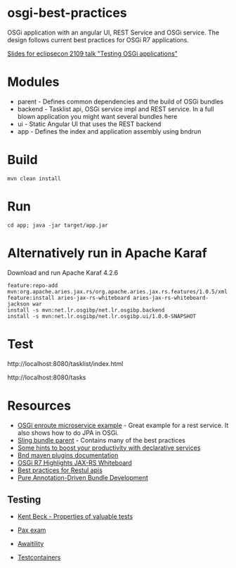 # osgi-best-practices

OSGi application with an angular UI, REST Service and OSGi service.
The design follows current best practices for OSGi R7 applications. 

[Slides for eclipsecon 2109 talk "Testing OSGi applications"](https://de.slideshare.net/ChristianSchneider3/eclipsecon-2019-testing-osgi-applications)

# Modules

* parent - Defines common dependencies and the build of OSGi bundles
* backend - Tasklist api, OSGi service impl and REST service. In a full blown application you might want several bundles here
* ui - Static Angular UI that uses the REST backend
* app - Defines the index and application assembly using bndrun

# Build

    mvn clean install
    
# Run

    cd app; java -jar target/app.jar
    
# Alternatively run in Apache Karaf

Download and run Apache Karaf 4.2.6

    feature:repo-add mvn:org.apache.aries.jax.rs/org.apache.aries.jax.rs.features/1.0.5/xml
    feature:install aries-jax-rs-whiteboard aries-jax-rs-whiteboard-jackson war
    install -s mvn:net.lr.osgibp/net.lr.osgibp.backend
    install -s mvn:net.lr.osgibp/net.lr.osgibp.ui/1.0.0-SNAPSHOT
    
# Test

   http://localhost:8080/tasklist/index.html
   
   http://localhost:8080/tasks

# Resources

* [OSGi enroute microservice example](https://github.com/osgi/osgi.enroute/tree/master/examples/microservice) - Great example for a rest service. It also shows how to do JPA in OSGi.
* [Sling bundle parent](https://github.com/apache/sling-parent/tree/master/sling-bundle-parent) - Contains many of the best practices
* [Some hints to boost your productivity with declarative services](https://liquid-reality.de/2016/09/26/hints-ds.html)
* [Bnd maven plugins documentation](https://github.com/bndtools/bnd/tree/master/maven)
* [OSGi R7 Highlights JAX-RS Whiteboard](https://blog.osgi.org/2018/03/osgi-r7-highlights-jax-rs-whiteboard.html)
* [Best practices for Restul apis](https://blog.mwaysolutions.com/2014/06/05/10-best-practices-for-better-restful-api/)
* [Pure Annotation-Driven Bundle Development](https://virtual.osgiusers.org/2018/10/pure-annotation-driven-dev)

## Testing

* [Kent Beck - Properties of valuable tests](https://medium.com/@kentbeck_7670/test-desiderata-94150638a4b3)
* [Pax exam](https://ops4j1.jira.com/wiki/spaces/PAXEXAM4/overview)
* [Awaitility](https://github.com/awaitility/awaitility/wiki)

* [Testcontainers](https://www.testcontainers.org/)
